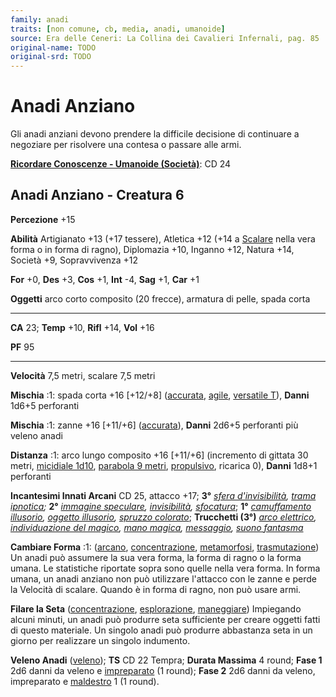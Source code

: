 ```yaml
---
family: anadi
traits: [non comune, cb, media, anadi, umanoide]
source: Era delle Ceneri: La Collina dei Cavalieri Infernali, pag. 85
original-name: TODO
original-srd: TODO
---
```


# Anadi Anziano

Gli anadi anziani devono prendere la difficile decisione di continuare a
negoziare per risolvere una contesa o passare alle armi.

**[Ricordare Conoscenze - Umanoide (Società)](/azioni/ricordare-conoscenze)**:
CD 24

## Anadi Anziano - Creatura 6

**Percezione** +15

**Abilità** Artigianato +13 (+17 tessere), Atletica +12 (+14 a
[Scalare](/azioni/scalare) nella vera forma o in forma di ragno), Diplomazia
+10, Inganno +12, Natura +14, Società +9, Sopravvivenza +12

**For** +0, **Des** +3, **Cos** +1, **Int** -4, **Sag** +1, **Car** +1

**Oggetti** arco corto composito (20 frecce), armatura di pelle, spada corta

---

**CA** 23; **Temp** +10, **Rifl** +14, **Vol** +16

**PF** 95

---

**Velocità** 7,5 metri, scalare 7,5 metri

**Mischia** :1: spada corta +16 \[+12/+8] ([accurata](/tratti/accurata),
[agile](/tratti/agile), [versatile T](/tratti/versatile)), **Danni** 1d6+5
perforanti

**Mischia** :1: zanne +16 \[+11/+6] ([accurata](/tratti/accurata)), **Danni**
2d6+5 perforanti più veleno anadi

**Distanza** :1: arco lungo composito +16 \[+11/+6] (incremento di gittata 30
metri, [micidiale 1d10](/tratti/micidiale),
[parabola 9 metri](/tratti/parabola), [propulsivo](/tratti/propulsiva), ricarica
0), **Danni** 1d8+1 perforanti

**Incantesimi Innati Arcani** CD 25, attacco +17; **3°**
_[sfera d'invisibilità](/incantesimi/sfera-dinvisibilita),
[trama ipnotica](/incantesimi/trama-ipnotica);_ **2°**
_[immagine speculare](/incantesimi/immagine-speculare),
[invisibilità](/incantesimi/invisibilita), [sfocatura](/incantesimi/sfocatura)_;
**1°** _[camuffamento illusorio](/incantesimi/camuffamento-illusorio),
[oggetto illusorio](/incantesimi/oggetto-illusorio),
[spruzzo colorato](/incantesimi/spruzzo-colorato)_; **Trucchetti (3°)**
_[arco elettrico](/incantesimi/arco-elettrico),_
_[individuazione del magico](/incantesimi/individuazione-del-magico),
[mano magica](/incantesimi/mano-magica), [messaggio](/incantesimi/messaggio),
[suono fantasma](/incantesimi/suono-fantasma)_

**Cambiare Forma** :1: ([arcano](/tratti/arcano),
[concentrazione](/tratti/concentrazione), [metamorfosi](/tratti/metamorfosi),
[trasmutazione](/tratti/trasmutazione)) Un anadi può assumere la sua vera forma,
la forma di ragno o la forma umana. Le statistiche riportate sopra sono quelle
nella vera forma. In forma umana, un anadi anziano non può utilizzare l'attacco
con le zanne e perde la Velocità di scalare. Quando è in forma di ragno, non può
usare armi.

**Filare la Seta** ([concentrazione](/tratti/concentrazione),
[esplorazione](/tratti/esplorazione), [maneggiare](/tratti/maneggiare))
Impiegando alcuni minuti, un anadi può produrre seta sufficiente per creare
oggetti fatti di questo materiale. Un singolo anadi può produrre abbastanza seta
in un giorno per realizzare un singolo indumento.

**Veleno Anadi** ([veleno](/tratti/veleno)); **TS** CD 22 Tempra; **Durata
Massima** 4 round; **Fase 1** 2d6 danni da veleno e
[impreparato](/condizioni/impreparato) (1 round); **Fase 2** 2d6 danni da
veleno, impreparato e [maldestro](/condizioni/maldestro) 1 (1 round).
